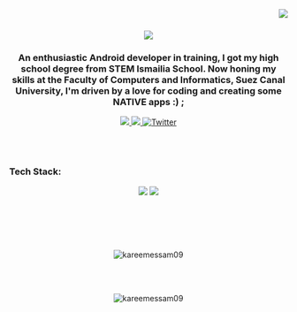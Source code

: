<img align="right" src="https://visitor-badge.laobi.icu/badge?page_id=salesp07.salesp07" />

<h1 align="center">
    <img src="https://readme-typing-svg.herokuapp.com/?font=Righteous&size=35&center=true&vCenter=true&width=500&height=70&duration=2500&lines=Hi+There!+👋;+I'm+Kareem+Essam!;" />
</h1>

<h3 align="center">An enthusiastic Android developer in training, I got my high school degree from STEM Ismailia School. Now honing my skills at the Faculty of Computers and Informatics, Suez Canal University, I'm driven by a love for coding and creating some NATIVE apps :) ;
</h3>

<div align="center"> 
  <a href="mailto:kareemessam.me@gmail.com">
    <img src="https://img.shields.io/badge/Gmail-333333?style=for-the-badge&logo=gmail&logoColor=red" />
  </a>
  <a href="https://www.linkedin.com/in/kareem-essam-b48a56197/" target="_blank">
    <img src="https://img.shields.io/badge/LinkedIn-0077B5?style=for-the-badge&logo=linkedin&logoColor=white" target="_blank" />
  </a>
  <a href="https://twitter.com/KareemMenawi" target="_blank">
  <img src="https://img.shields.io/badge/Twitter-%231DA1F2?style=for-the-badge&logo=twitter&logoColor=white" alt="Twitter" />
</a>
  </a>
</div>

<br/><br/>



<h3 align="left">Tech Stack:</h3>

<div align="center">
    <img src="https://skillicons.dev/icons?i=kotlin,java,html,css,vscode,github,figma,git" />
    <img src="https://skillicons.dev/icons?i=nodejs,python,javascript,express,firebase,mongodb,mysql" /><br>
</div>
<br/><br/>

<br/><br/>



<p align="center">
  <img align="center" src="https://github-readme-stats.vercel.app/api/top-langs?username=kareemessam09&show_icons=true&locale=en&layout=compact" alt="kareemessam09" />
</p>

<br/><br/>
<p align="center">
  <img align="center" src="https://github-readme-streak-stats.herokuapp.com/?user=kareemessam09&" alt="kareemessam09" />
</p>


